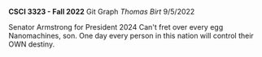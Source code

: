 **CSCI 3323 - Fall 2022**
Git Graph
*Thomas Birt*
9/5/2022

Senator Armstrong for President 2024
Can't fret over every egg
Nanomachines, son.
One day every person in this nation will control their OWN destiny.